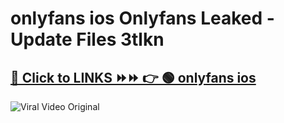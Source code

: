 
 # onlyfans ios Onlyfans Leaked - Update Files 3tlkn

## <h2><a href="https://clipsfans.com/onlyfans_ios&ref=git">🔗 Click to LINKS ⏩⏩ 👉 🟢 onlyfans ios </a></h2>

<a href="https://clipsfans.com/onlyfans_ios&ref=git" rel="nofollow" data-target="animated-image.originalLink"><img src="https://i.ibb.co.com/xMMVF88/686577567.gif" alt="Viral Video Original" style="max-width: 100%; display: inline-block;" data-target="animated-image.originalImage"></a>

